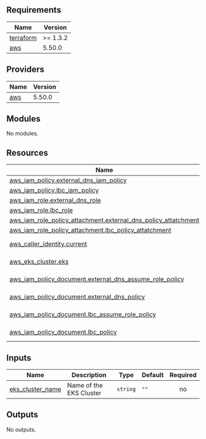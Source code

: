 <!-- BEGINNING OF PRE-COMMIT-TERRAFORM DOCS HOOK -->
## Requirements

| Name | Version |
|------|---------|
| <a name="requirement_terraform"></a> [terraform](#requirement\_terraform) | >= 1.3.2 |
| <a name="requirement_aws"></a> [aws](#requirement\_aws) | 5.50.0 |

## Providers

| Name | Version |
|------|---------|
| <a name="provider_aws"></a> [aws](#provider\_aws) | 5.50.0 |

## Modules

No modules.

## Resources

| Name | Type |
|------|------|
| [aws_iam_policy.external_dns_iam_policy](https://registry.terraform.io/providers/hashicorp/aws/5.50.0/docs/resources/iam_policy) | resource |
| [aws_iam_policy.lbc_iam_policy](https://registry.terraform.io/providers/hashicorp/aws/5.50.0/docs/resources/iam_policy) | resource |
| [aws_iam_role.external_dns_role](https://registry.terraform.io/providers/hashicorp/aws/5.50.0/docs/resources/iam_role) | resource |
| [aws_iam_role.lbc_role](https://registry.terraform.io/providers/hashicorp/aws/5.50.0/docs/resources/iam_role) | resource |
| [aws_iam_role_policy_attachment.external_dns_policy_attatchment](https://registry.terraform.io/providers/hashicorp/aws/5.50.0/docs/resources/iam_role_policy_attachment) | resource |
| [aws_iam_role_policy_attachment.lbc_policy_attatchment](https://registry.terraform.io/providers/hashicorp/aws/5.50.0/docs/resources/iam_role_policy_attachment) | resource |
| [aws_caller_identity.current](https://registry.terraform.io/providers/hashicorp/aws/5.50.0/docs/data-sources/caller_identity) | data source |
| [aws_eks_cluster.eks](https://registry.terraform.io/providers/hashicorp/aws/5.50.0/docs/data-sources/eks_cluster) | data source |
| [aws_iam_policy_document.external_dns_assume_role_policy](https://registry.terraform.io/providers/hashicorp/aws/5.50.0/docs/data-sources/iam_policy_document) | data source |
| [aws_iam_policy_document.external_dns_policy](https://registry.terraform.io/providers/hashicorp/aws/5.50.0/docs/data-sources/iam_policy_document) | data source |
| [aws_iam_policy_document.lbc_assume_role_policy](https://registry.terraform.io/providers/hashicorp/aws/5.50.0/docs/data-sources/iam_policy_document) | data source |
| [aws_iam_policy_document.lbc_policy](https://registry.terraform.io/providers/hashicorp/aws/5.50.0/docs/data-sources/iam_policy_document) | data source |

## Inputs

| Name | Description | Type | Default | Required |
|------|-------------|------|---------|:--------:|
| <a name="input_eks_cluster_name"></a> [eks\_cluster\_name](#input\_eks\_cluster\_name) | Name of the EKS Cluster | `string` | `""` | no |

## Outputs

No outputs.
<!-- END OF PRE-COMMIT-TERRAFORM DOCS HOOK -->

